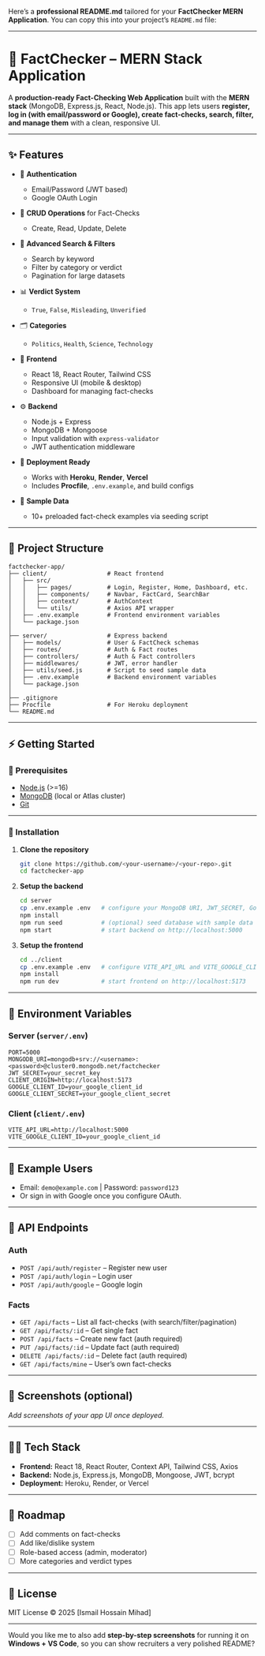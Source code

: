 Here’s a **professional README.md** tailored for your **FactChecker MERN Application**. You can copy this into your project’s `README.md` file:

---

# 📰 FactChecker – MERN Stack Application

A **production-ready Fact-Checking Web Application** built with the **MERN stack** (MongoDB, Express.js, React, Node.js).
This app lets users **register, log in (with email/password or Google), create fact-checks, search, filter, and manage them** with a clean, responsive UI.

---

## ✨ Features

* 🔑 **Authentication**

  * Email/Password (JWT based)
  * Google OAuth Login
* 📝 **CRUD Operations** for Fact-Checks

  * Create, Read, Update, Delete
* 🧭 **Advanced Search & Filters**

  * Search by keyword
  * Filter by category or verdict
  * Pagination for large datasets
* 📊 **Verdict System**

  * `True`, `False`, `Misleading`, `Unverified`
* 🗂 **Categories**

  * `Politics`, `Health`, `Science`, `Technology`
* 🎨 **Frontend**

  * React 18, React Router, Tailwind CSS
  * Responsive UI (mobile & desktop)
  * Dashboard for managing fact-checks
* ⚙️ **Backend**

  * Node.js + Express
  * MongoDB + Mongoose
  * Input validation with `express-validator`
  * JWT authentication middleware
* 🚀 **Deployment Ready**

  * Works with **Heroku**, **Render**, **Vercel**
  * Includes **Procfile**, `.env.example`, and build configs
* 🧪 **Sample Data**

  * 10+ preloaded fact-check examples via seeding script

---

## 📂 Project Structure

```
factchecker-app/
├── client/                 # React frontend
│   ├── src/
│   │   ├── pages/          # Login, Register, Home, Dashboard, etc.
│   │   ├── components/     # Navbar, FactCard, SearchBar
│   │   ├── context/        # AuthContext
│   │   └── utils/          # Axios API wrapper
│   ├── .env.example        # Frontend environment variables
│   └── package.json
│
├── server/                 # Express backend
│   ├── models/             # User & FactCheck schemas
│   ├── routes/             # Auth & Fact routes
│   ├── controllers/        # Auth & Fact controllers
│   ├── middlewares/        # JWT, error handler
│   ├── utils/seed.js       # Script to seed sample data
│   ├── .env.example        # Backend environment variables
│   └── package.json
│
├── .gitignore
├── Procfile                # For Heroku deployment
└── README.md
```

---

## ⚡️ Getting Started

### 🔹 Prerequisites

* [Node.js](https://nodejs.org/) (>=16)
* [MongoDB](https://www.mongodb.com/) (local or Atlas cluster)
* [Git](https://git-scm.com/)

---

### 🔹 Installation

1. **Clone the repository**

   ```bash
   git clone https://github.com/<your-username>/<your-repo>.git
   cd factchecker-app
   ```

2. **Setup the backend**

   ```bash
   cd server
   cp .env.example .env   # configure your MongoDB URI, JWT_SECRET, Google creds
   npm install
   npm run seed           # (optional) seed database with sample data
   npm start              # start backend on http://localhost:5000
   ```

3. **Setup the frontend**

   ```bash
   cd ../client
   cp .env.example .env   # configure VITE_API_URL and VITE_GOOGLE_CLIENT_ID
   npm install
   npm run dev            # start frontend on http://localhost:5173
   ```

---



## 🔑 Environment Variables

### Server (`server/.env`)

```env
PORT=5000
MONGODB_URI=mongodb+srv://<username>:<password>@cluster0.mongodb.net/factchecker
JWT_SECRET=your_secret_key
CLIENT_ORIGIN=http://localhost:5173
GOOGLE_CLIENT_ID=your_google_client_id
GOOGLE_CLIENT_SECRET=your_google_client_secret
```

### Client (`client/.env`)

```env
VITE_API_URL=http://localhost:5000
VITE_GOOGLE_CLIENT_ID=your_google_client_id
```

---

## 🧪 Example Users

* Email: `demo@example.com` | Password: `password123`
* Or sign in with Google once you configure OAuth.

---

## 📜 API Endpoints

### Auth

* `POST /api/auth/register` – Register new user
* `POST /api/auth/login` – Login user
* `POST /api/auth/google` – Google login

### Facts

* `GET /api/facts` – List all fact-checks (with search/filter/pagination)
* `GET /api/facts/:id` – Get single fact
* `POST /api/facts` – Create new fact (auth required)
* `PUT /api/facts/:id` – Update fact (auth required)
* `DELETE /api/facts/:id` – Delete fact (auth required)
* `GET /api/facts/mine` – User’s own fact-checks

---

## 📸 Screenshots (optional)

*Add screenshots of your app UI once deployed.*

---

## 👨‍💻 Tech Stack

* **Frontend:** React 18, React Router, Context API, Tailwind CSS, Axios
* **Backend:** Node.js, Express.js, MongoDB, Mongoose, JWT, bcrypt
* **Deployment:** Heroku, Render, or Vercel

---

## 🚀 Roadmap

* [ ] Add comments on fact-checks
* [ ] Add like/dislike system
* [ ] Role-based access (admin, moderator)
* [ ] More categories and verdict types

---

## 📄 License

MIT License © 2025 [Ismail Hossain Mihad]

---

Would you like me to also add **step-by-step screenshots** for running it on **Windows + VS Code**, so you can show recruiters a very polished README?
